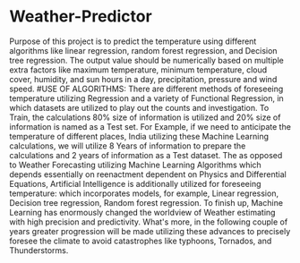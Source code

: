 # Weather-Predictor
Purpose of this project is to predict the temperature using different algorithms like linear regression, random forest regression, and Decision tree regression. The output value should be numerically based on multiple extra factors like maximum temperature, minimum temperature, cloud cover, humidity, and sun hours in a day, precipitation, pressure and wind speed.
#USE OF ALGORITHMS:
There are different methods of foreseeing temperature utilizing Regression and a variety of Functional Regression, in which datasets are utilized to play out the counts and investigation. 
To Train, the calculations 80% size of information is utilized and 20% size of information is named as a Test set. For Example, if we need to anticipate the temperature of different places, India utilizing these Machine Learning calculations, we will utilize 8 Years of information to prepare the calculations and 2 years of information as a Test dataset.
The as opposed to Weather Forecasting utilizing Machine Learning Algorithms which depends essentially on reenactment dependent on Physics and Differential Equations, Artificial Intelligence is additionally utilized for foreseeing temperature: which incorporates models, for example, Linear regression, Decision tree regression, Random forest regression. 
To finish up, Machine Learning has enormously changed the worldview of Weather estimating with high precision and predictivity. What's more, in the following couple of years greater progression will be made utilizing these advances to precisely foresee the climate to avoid catastrophes like typhoons, Tornados, and Thunderstorms.

